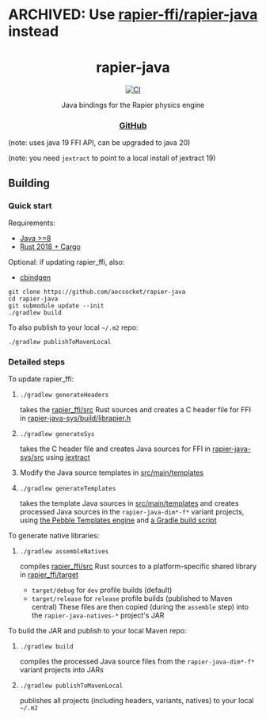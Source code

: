 # ARCHIVED: Use [rapier-ffi/rapier-java](https://github.com/aecsocket/rapier-ffi/tree/main/rapier-java) instead

<div align="center">

# rapier-java
[![CI](https://img.shields.io/github/actions/workflow/status/aecsocket/rapier-java/build.yml)](https://github.com/aecsocket/rapier-java/actions/workflows/build.yml)

Java bindings for the Rapier physics engine

### [GitHub](https://github.com/aecsocket/rapier-java)

</div>

(note: uses java 19 FFI API, can be upgraded to java 20)

(note: you need `jextract` to point to a local install of jextract 19)

## Building

### Quick start

Requirements:
- [Java >=8](https://adoptium.net/temurin/releases/)
- [Rust 2018 + Cargo](https://rustup.rs/)

Optional: if updating rapier_ffi, also:
- [cbindgen](https://github.com/mozilla/cbindgen)

```shell
git clone https://github.com/aecsocket/rapier-java
cd rapier-java
git submodule update --init
./gradlew build
```

To also publish to your local `~/.m2` repo:
```shell
./gradlew publishToMavenLocal
```

### Detailed steps

To update rapier_ffi:
1. `./gradlew generateHeaders`

    takes the [rapier_ffi/src](rapier_ffi/src) Rust sources and creates a C header file for FFI in
    [rapier-java-sys/build/librapier.h](rapier-java-sys/build/librapier.h)

2. `./gradlew generateSys`

    takes the C header file and creates Java sources for FFI in [rapier-java-sys/src](rapier-java-sys/src) using
    [jextract](https://github.com/openjdk/jextract)

3. Modify the Java source templates in [src/main/templates](src/main/templates)

4. `./gradlew generateTemplates`

    takes the template Java sources in [src/main/templates](src/main/templates) and creates processed Java sources
    in the `rapier-java-dim*-f*` variant projects, using [the Pebble Templates engine](https://pebbletemplates.io/)
    and [a Gradle build script](build-logic/src/main/kotlin/templating)

To generate native libraries:
1. `./gradlew assembleNatives`

    compiles [rapier_ffi/src](rapier_ffi/src) Rust sources to a platform-specific shared library in
    [rapier_ffi/target](rapier_ffi/target)
    - `target/debug` for `dev` profile builds (default)
    - `target/release` for `release` profile builds (published to Maven central)
    These files are then copied (during the `assemble` step) into the `rapier-java-natives-*` project's JAR

To build the JAR and publish to your local Maven repo:
1. `./gradlew build`
    
    compiles the processed Java source files from the `rapier-java-dim*-f*` variant projects into JARs

2. `./gradlew publishToMavenLocal`

    publishes all projects (including headers, variants, natives) to your local `~/.m2`
